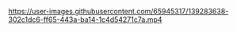 

https://user-images.githubusercontent.com/65945317/139283638-302c1dc6-ff65-443a-ba14-1c4d54271c7a.mp4


